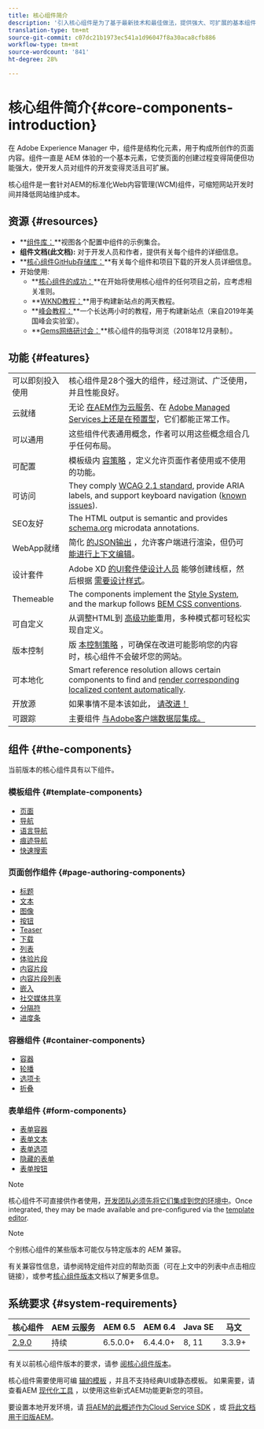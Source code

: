 ```yaml
---
title: 核心组件简介
description: '引入核心组件是为了基于最新技术和最佳做法，提供强大、可扩展的基本组件。 '
translation-type: tm+mt
source-git-commit: c07dc21b1973ec541a1d96047f8a30aca8cfb886
workflow-type: tm+mt
source-wordcount: '841'
ht-degree: 28%

---
```



# 核心组件简介{#core-components-introduction}

在 Adobe Experience Manager 中，组件是结构化元素，用于构成所创作的页面内容。组件一直是 AEM 体验的一个基本元素，它使页面的创建过程变得简便但功能强大，使开发人员对组件的开发变得灵活且可扩展。

核心组件是一套针对AEM的标准化Web内容管理(WCM)组件，可缩短网站开发时间并降低网站维护成本。

## 资源 {#resources}

* **[组件库：](https://www.adobe.com/go/aem_cmp_library)**视图各个配置中组件的示例集合。
* **组件文档(此文档):** 对于开发人员和作者，提供有关每个组件的详细信息。
* **[核心组件GitHub存储库：](https://github.com/adobe/aem-core-wcm-components)**有关每个组件和项目下载的开发人员详细信息。
* 开始使用:
   * **[核心组件的成功：](/help/developing/success.md)**在开始将使用核心组件的任何项目之前，应考虑相关准则。
   * **[WKND教程：](https://docs.adobe.com/content/help/en/experience-manager-learn/getting-started-wknd-tutorial-develop/overview.html)**用于构建新站点的两天教程。
   * **[峰会教程：](https://expleague.azureedge.net/labs/L767/index.html)**一个长达两小时的教程，用于构建新站点（来自2019年美国峰会实验室）。
   * **[Gems网络研讨会：](https://helpx.adobe.com/cn/experience-manager/kt/eseminars/gems/AEM-Core-Components.html)**核心组件的指导浏览（2018年12月录制）。

## 功能 {#features}

|  |  |
|---|---|
| 可以即刻投入使用 | 核心组件是28个强大的组件，经过测试、广泛使用，并且性能良好。 |
| 云就绪 | 无论 [在AEM作为云服务](https://docs.adobe.com/content/help/en/experience-manager-cloud-service/landing/home.html)、在 [Adobe Managed Services上还是在预置型](https://github.com/adobe/aem-project-archetype/tree/master/src/main/archetype/dispatcher.ams)，它们都能正常工作。 |
| 可以通用 | 这些组件代表通用概念，作者可以用这些概念组合几乎任何布局。 |
| 可配置 | 模板级内 [容策略](https://docs.adobe.com/content/help/en/experience-manager-65/developing/platform/templates/page-templates-editable.html#content-policies) ，定义允许页面作者使用或不使用的功能。 |
| 可访问 | They comply [WCAG 2.1 standard](https://www.w3.org/TR/WCAG21/), provide ARIA labels, and support keyboard navigation ([known issues](https://github.com/adobe/aem-core-wcm-components/issues?utf8=✓&amp;q=is%3Aissue+is%3Aopen+accessibility+in%3Atitle)). |
| SEO友好 | The HTML output is semantic and provides [schema.org](https://schema.org) microdata annotations. |
| WebApp就绪 | 简化 [的JSON输出](https://docs.adobe.com/content/help/en/experience-manager-learn/foundation/development/develop-sling-model-exporter.html) ，允许客户端进行渲染，但仍可 [能进行上下文编辑](https://docs.adobe.com/content/help/en/experience-manager-learn/sites/spa-editor/spa-editor-framework-feature-video-use.html)。 |
| 设计套件 | Adobe XD [的UI套件使设计人员](https://docs.adobe.com/content/help/en/experience-manager-learn/getting-started-wknd-tutorial-develop/assets/overview/AEM_UI-kit_Wireframe.xd) 能够创建线框，然后根据 [需要设计样式](https://docs.adobe.com/content/help/en/experience-manager-learn/getting-started-wknd-tutorial-develop/assets/overview/AEM_UI-kit_WKND.xd)。 |
| Themeable | The components implement the [Style System](https://docs.adobe.com/content/help/en/experience-manager-65/developing/components/style-system.html), and the markup follows [BEM CSS conventions](http://getbem.com/). |
| 可自定义 | 从调整HTML到 [高级功能](developing/customizing.md)重用，多种模式都可轻松实现自定义。 |
| 版本控制 | 版 [本控制策略](https://github.com/adobe/aem-core-wcm-components/wiki/Versioning-policies) ，可确保在改进可能影响您的内容时，核心组件不会破坏您的网站。 |
| 可本地化 | Smart reference resolution allows certain components to find and [render corresponding localized content automatically](get-started/localization.md). |
| 开放源 | 如果事情不是本该如此， [请改进！](https://github.com/adobe/aem-core-wcm-components/blob/master/CONTRIBUTING.md) |
| 可跟踪 | 主要组件 [与Adobe客户端数据层集成。](/help/developing/data-layer/overview.md) |

## 组件 {#the-components}

当前版本的核心组件具有以下组件。

### 模板组件 {#template-components}

* [页面](components/page.md)
* [导航](components/navigation.md)
* [语言导航](components/language-navigation.md)
* [痕迹导航](components/breadcrumb.md)
* [快速搜索](components/quick-search.md)

### 页面创作组件 {#page-authoring-components}

* [标题](components/title.md)
* [文本](components/text.md)
* [图像](components/image.md)
* [按钮](components/button.md)
* [Teaser](components/teaser.md)
* [下载](components/download.md)
* [列表](components/list.md)
* [体验片段](components/experience-fragment.md)
* [内容片段](components/content-fragment-component.md)
* [内容片段列表](components/content-fragment-list.md)
* [嵌入](components/embed.md)
* [社交媒体共享](components/sharing.md)
* [分隔符](components/separator.md)
* [进度条](components/progress-bar.md)

### 容器组件 {#container-components}

* [容器](components/container.md)
* [轮播](components/carousel.md)
* [选项卡](components/tabs.md)
* [折叠](components/accordion.md)

### 表单组件 {#form-components}

* [表单容器](components/forms/form-container.md)
* [表单文本](components/forms/form-text.md)
* [表单选项](components/forms/form-options.md)
* [隐藏的表单](components/forms/form-hidden.md)
* [表单按钮](components/forms/form-button.md)

>[!NOTE]
>
>核心组件不可直接供作者使用，[开发团队必须先将它们集成到您的环境中](get-started/using.md)。Once integrated, they may be made available and pre-configured via the [template editor](https://docs.adobe.com/content/help/en/experience-manager-cloud-service/sites/authoring/features/templates.html).

>[!NOTE]
>
>个别核心组件的某些版本可能仅与特定版本的 AEM 兼容。
>
>有关兼容性信息，请参阅特定组件对应的帮助页面（可在上文中的列表中点击相应链接），或参考[核心组件版本](versions.md)文档以了解更多信息。

## 系统要求 {#system-requirements}

| 核心组件 | AEM 云服务 | AEM 6.5 | AEM 6.4 | Java SE | 马文 |
---------|---------|---------|---------|---------|---------
| [2.9.0](https://github.com/adobe/aem-core-wcm-components/releases/tag/core.wcm.components.reactor-2.9.0) | 持续 | 6.5.0.0+ | 6.4.4.0+ | 8, 11 | 3.3.9+ |

有关以前核心组件版本的要求，请参 [阅核心组件版本](versions.md)。

核心组件需要使用可编 [辑的模板](https://docs.adobe.com/content/help/en/experience-manager-learn/sites/page-authoring/template-editor-feature-video-use.html) ，并且不支持经典UI或静态模板。 如果需要，请查看AEM [现代化工具](https://opensource.adobe.com/aem-modernize-tools/pages/tools.html) ，以使用这些新式AEM功能更新您的项目。

要设置本地开发环境，请 [将AEM的此概述作为Cloud Service SDK](https://docs.adobe.com/content/help/en/experience-manager-learn/cloud-service/local-development-environment-set-up/overview.html) ，或 [将此文档用于旧版AEM](https://docs.adobe.com/content/help/en/experience-manager-learn/foundation/development/set-up-a-local-aem-development-environment.html)。
